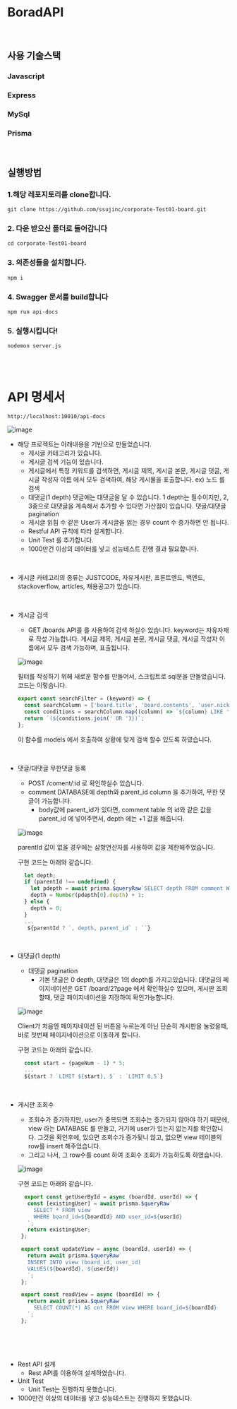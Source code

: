 # BoradAPI

<br>

## 사용 기술스택

### Javascript

### Express

### MySql

### Prisma

<br>

## 실행방법

### 1.해당 레포지토리를 clone합니다.

```shell
git clone https://github.com/ssujinc/corporate-Test01-board.git
```


### 2. 다운 받으신 폴더로 들어갑니다

```shell
cd corporate-Test01-board
```


### 3. 의존성들을 설치합니다.

```shell
npm i
```

### 4. Swagger 문서를 build합니다

```shell
npm run api-docs
```

### 5. 실행시킵니다!

```shell
nodemon server.js
```

<br><br>


# API 명세서 
```shell
http://localhost:10010/api-docs
```
![image](https://user-images.githubusercontent.com/103615884/183025788-a90c9f92-4407-4378-a9aa-6c2841b742b2.png)

- 해당 프로젝트는 아래내용을 기반으로 만들었습니다.
    - 게시글 카테고리가 있습니다.
    - 게시글 검색 기능이 있습니다.
    - 게시글에서 특정 키워드를 검색하면, 게시글 제목, 게시글 본문, 게시글 댓글, 게시글 작성자 이름 에서 모두 검색하여, 해당 게시물을 표출합니다.
      ex) 노드 를 검색
    - 대댓글(1 depth)
      댓글에는 대댓글을 달 수 있습니다.
      1 depth는 필수이지만, 2, 3중으로 대댓글을 계속해서 추가할 수 있다면 가산점이 있습니다.
      댓글/대댓글 pagination
    - 게시글 읽힘 수
      같은 User가 게시글을 읽는 경우 count 수 증가하면 안 됩니다.
    - Restful API 규칙에 따라 설계합니다.
    - Unit Test 를 추가합니다.
    - 1000만건 이상의 데이터를 넣고 성능테스트 진행 결과 필요합니다.
<br>

- 게시글 카테고리의 종류는 JUSTCODE, 자유게시판, 프론트엔드, 백엔드, stackoverflow, articles, 채용공고가 있습니다.

<br> 

- 게시글 검색
  - GET /boards API를 를 사용하여 검색 하실수 있습니다. keyword는 자유자재로 작성 가능합니다. 게시글 제목, 게시글 본문, 게시글 댓글, 게시글 작성자 이름에서 모두 검색 가능하며, 표출됩니다.
  
  ![image](https://user-images.githubusercontent.com/103615884/183031210-6cd1b72a-110a-451b-bee5-5f2a031c3844.png)
  
  필터를 작성하기 위해 새로운 함수를 만들어서, 스크립트로 sql문을 만들었습니다. 코드는 이렇습니다.
  ```javascript
  export const searchFilter = (keyword) => {
    const searchColumn = ['board.title', 'board.contents', 'user.nickname', 'c.commentContent'];
    const conditions = searchColumn.map((column) => `${column} LIKE '%${keyword}%'`);
    return `(${conditions.join(' OR ')})`;
  };
  ```
  이 함수를 models 에서 호출하여 상황에 맞게 검색 할수 있도록 하였습니다.
  
<br>

- 댓글/대댓글 무한댓글 등록
  - POST /coment/:id 로 확인하실수 있습니다.  
  - comment DATABASE에 depth와 parent_id column 을 추가하여, 무한 댓글이 가능합니다. 
    - body값에 parent_id가 있다면, comment table 의 id와 같은 값을 parent_id 에 넣어주면서, depth 에는 +1 값을 해줍니다. 

  ![image](https://user-images.githubusercontent.com/103615884/183033651-85f76b1c-ba6c-406d-a669-6ebd205bb453.png)
  
  parentId 값이 없을 경우에는 삼항연산자를 사용하여 값을 제한해주었습니다. 
  
  구현 코드는 아래와 같습니다.
  ```javascript
    let depth;
    if (parentId !== undefined) {
      let pdepth = await prisma.$queryRaw`SELECT depth FROM comment WHERE id=${parentId}`;
      depth = Number(pdepth[0].depth) + 1;
    } else {
      depth = 0;
    }
    ...
     ${parentId ? `, depth, parent_id` : ``}
  ```
  
<br>

- 대댓글(1 depth)
    - 대댓글 pagination
      - 기본 댓글은 0 depth, 대댓글은 1의 depth를 가지고있습니다. 대댓글의 페이지네이션은 GET /board/2?page 에서 확인하실수 있으며, 게시판 조회할때, 댓글 페이지네이션을 지정하여 확인가능합니다.

  ![image](https://user-images.githubusercontent.com/103615884/183029470-b06b595c-8b86-460b-af09-8736168ec793.png)

  Client가 처음엔 페이지네이션 된 버튼을 누르는게 아닌 단순히 게시판을 눌렀을때, 바로 첫번째 페이지네이션으로 이동하게 합니다.

  구현 코드는 아래와 같습니다.
  ```javascript
    const start = (pageNum - 1) * 5;
    ...
    ${start ? `LIMIT ${start}, 5` : `LIMIT 0,5`}
  ```
  
<br>

- 게시판 조회수 
  - 조회수가 증가하지만, user가 중복되면 조회수는 증가되지 않아야 하기 때문에, view 라는 DATABASE 를 만들고, 거기에 user가 있는지 없는지를 확인합니다. 그것을 확인후에, 있으면 조회수가 증가됮니 않고, 없으면 view 테이블의 row를 insert 해주었습니다.
  - 그리고 나서, 그 row수를 count 하여 조회수 조회가 가능하도록 하였습니다.
  
  ![image](https://user-images.githubusercontent.com/103615884/183032702-2f3fb1cb-572d-4174-91b6-1d83e8277caf.png)

  구현 코드는 아래와 같습니다.
   ```javascript
     export const getUserById = async (boardId, userId) => {
      const [existingUser] = await prisma.$queryRaw`
        SELECT * FROM view
        WHERE board_id=${boardId} AND user_id=${userId}
      `;
      return existingUser;
    };

    export const updateView = async (boardId, userId) => {
      return await prisma.$queryRaw`
      INSERT INTO view (board_id, user_id)
      VALUES(${boardId}, ${userId})
      `;
    };

    export const readView = async (boardId) => {
      return await prisma.$queryRaw`
        SELECT COUNT(*) AS cnt FROM view WHERE board_id=${boardId}
      `;
    }; 
   ```
<br><br><br>
- Rest API 설계
  - Rest API를 이용하여 설계하였습니다.
- Unit Test
  - Unit Test는 진행하지 못했습니다.
- 1000만건 이상의 데이터를 넣고 성능테스트는 진행하지 못했습니다.
